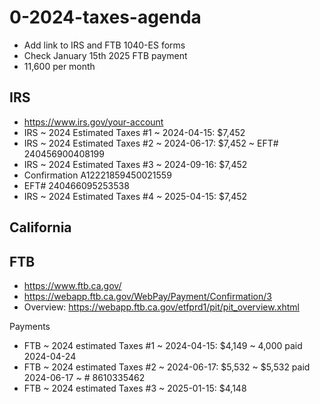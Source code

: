 # 0-2024-taxes-agenda

* Add link to IRS and FTB 1040-ES forms
* Check January 15th 2025 FTB payment
* 11,600 per month

## IRS

* https://www.irs.gov/your-account
* IRS ~ 2024 Estimated Taxes #1 ~ 2024-04-15: $7,452
* IRS ~ 2024 Estimated Taxes #2 ~ 2024-06-17: $7,452 ~ EFT# 240456900408199
* IRS ~ 2024 Estimated Taxes #3 ~ 2024-09-16: $7,452
* Confirmation A12221859450021559
* EFT# 240466095253538
* IRS ~ 2024 Estimated Taxes #4 ~ 2025-04-15: $7,452


## California

## FTB

* https://www.ftb.ca.gov/
* https://webapp.ftb.ca.gov/WebPay/Payment/Confirmation/3
* Overview: https://webapp.ftb.ca.gov/etfprd1/pit/pit_overview.xhtml

Payments

* FTB ~ 2024 estimated Taxes #1 ~ 2024-04-15: $4,149 ~ 4,000 paid 2024-04-24
* FTB ~ 2024 estimated Taxes #2 ~ 2024-06-17: $5,532 ~ $5,532 paid 2024-06-17 ~ # 8610335462
* FTB ~ 2024 estimated Taxes #3 ~ 2025-01-15: $4,148
